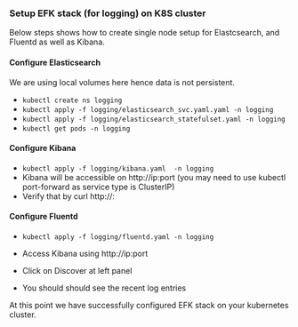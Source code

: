 ### Setup EFK stack (for logging) on K8S cluster
Below steps shows how to create single node setup for Elastcsearch, and Fluentd as well as Kibana. 

#### Configure Elasticsearch

We are using local volumes here hence data is not persistent. 

- `kubectl create ns logging`
- `kubectl apply -f logging/elasticsearch_svc.yaml.yaml -n logging`
- `kubectl apply -f logging/elasticsearch_statefulset.yaml -n logging`
- `kubectl get pods -n logging`

#### Configure Kibana
- `kubectl apply -f logging/kibana.yaml  -n logging`
- Kibana will be accessible on http://ip:port (you may need to use kubectl port-forward as service type is ClusterIP)
- Verify that by curl http://<node-ip>:<node-port>

#### Configure Fluentd
- `kubectl apply -f logging/fluentd.yaml -n logging`

- Access Kibana using http://ip:port
- Click on Discover at left panel 
- You should should see the recent log entries 

At this point we have successfully configured EFK stack on your kubernetes cluster.